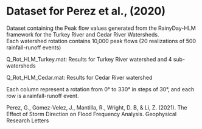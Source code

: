 # Dataset for Perez et al., (2020) 

Dataset containing the Peak flow values generated from the RainyDay-HLM framework for the 
Turkey River and Cedar River Watersheds.  
Each watershed rotation contains 10,000 peak flows (20 realizations of 500 rainfall-runoff events)

Q_Rot_HLM_Turkey.mat: Results for Turkey River watershed and 4 sub-watersheds

Q_Rot_HLM_Cedar.mat: Results for Cedar River watershed

Each column represent a rotation from 0° to 330° in steps of 30°, and each row is a rainfall-runoff event.

Perez, G., Gomez-Velez, J., Mantilla, R., Wright, D. B, & Li, Z. (2021). The Effect of Storm Direction on Flood Frequency Analysis. Geophysical Research Letters
